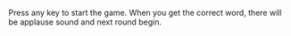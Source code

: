 Press any key to start the game.
When you get the correct word, there will be applause sound and next round begin.